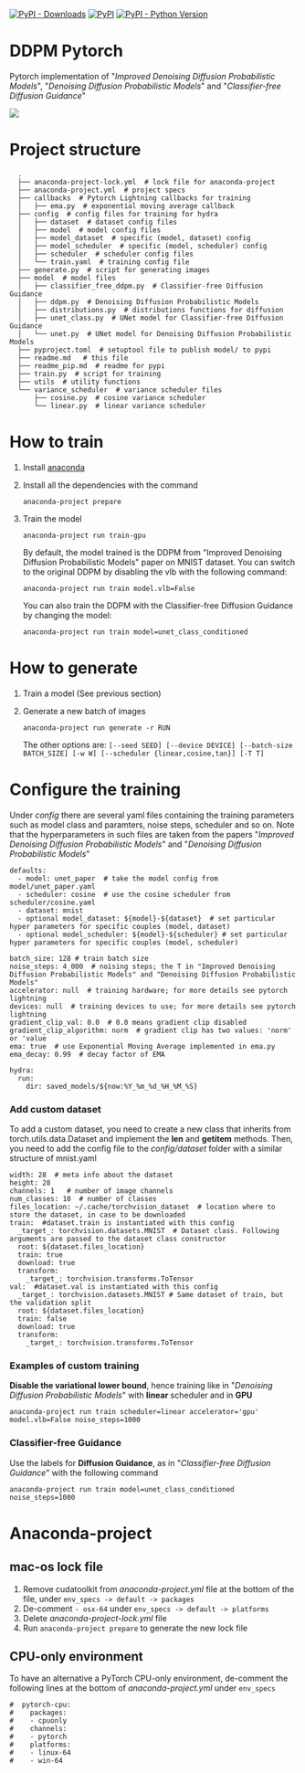 [![PyPI - Downloads](https://img.shields.io/pypi/dm/ddpm)](https://pypi.org/project/ddpm/)
[![PyPI](https://img.shields.io/pypi/v/ddpm)](https://pypi.org/project/ddpm/)
[![PyPI - Python Version](https://img.shields.io/pypi/pyversions/ddpm)](https://pypi.org/project/ddpm/)

# DDPM Pytorch

Pytorch implementation of "_Improved Denoising Diffusion Probabilistic Models_", 
"_Denoising Diffusion Probabilistic Models_" and "_Classifier-free Diffusion Guidance_"

![](https://hojonathanho.github.io/diffusion/assets/img/pgm_diagram_xarrow.png)

# Project structure

      .
      ├── anaconda-project-lock.yml  # lock file for anaconda-project
      ├── anaconda-project.yml  # project specs
      ├── callbacks  # Pytorch Lightning callbacks for training
      │   ├── ema.py  # exponential moving average callback
      ├── config  # config files for training for hydra
      │   ├── dataset  # dataset config files
      │   ├── model  # model config files
      │   ├── model_dataset  # specific (model, dataset) config
      │   ├── model_scheduler  # specific (model, scheduler) config
      │   ├── scheduler  # scheduler config files
      │   └── train.yaml  # training config file
      ├── generate.py  # script for generating images
      ├── model  # model files
      │   ├── classifier_free_ddpm.py  # Classifier-free Diffusion Guidance
      │   ├── ddpm.py  # Denoising Diffusion Probabilistic Models
      │   ├── distributions.py  # distributions functions for diffusion
      │   ├── unet_class.py  # UNet model for Classifier-free Diffusion Guidance
      │   └── unet.py  # UNet model for Denoising Diffusion Probabilistic Models
      ├── pyproject.toml  # setuptool file to publish model/ to pypi
      ├── readme.md   # this file
      ├── readme_pip.md  # readme for pypi
      ├── train.py  # script for training
      ├── utils  # utility functions
      └── variance_scheduler  # variance scheduler files
          ├── cosine.py  # cosine variance scheduler
          └── linear.py  # linear variance scheduler



# How to train

1. Install [anaconda](https://www.anaconda.com/) 

2. Install all the dependencies with the command

       anaconda-project prepare

3. Train the model

       anaconda-project run train-gpu 

   By default, the model trained is the DDPM from "Improved Denoising Diffusion Probabilistic Models" paper on MNIST dataset.
   You can switch to the original DDPM by disabling the vlb with the following command:
      
       anaconda-project run train model.vlb=False
   You can also train the DDPM with the Classifier-free Diffusion Guidance by changing the model:

       anaconda-project run train model=unet_class_conditioned

# How to generate

1. Train a model (See previous section)

2. Generate a new batch of images

       anaconda-project run generate -r RUN

   The other options are: `[--seed SEED] [--device DEVICE] [--batch-size BATCH_SIZE] [-w W] [--scheduler {linear,cosine,tan}] [-T T]`

# Configure the training

Under _config_ there are several yaml files containing the training parameters 
such as model class and paramters, noise steps, scheduler and so on. 
Note that the hyperparameters in such files are taken from 
the papers "_Improved Denoising Diffusion Probabilistic Models_" 
and "_Denoising Diffusion Probabilistic Models_"

    defaults:
      - model: unet_paper  # take the model config from model/unet_paper.yaml
      - scheduler: cosine  # use the cosine scheduler from scheduler/cosine.yaml
      - dataset: mnist
      - optional model_dataset: ${model}-${dataset}  # set particular hyper parameters for specific couples (model, dataset)
      - optional model_scheduler: ${model}-${scheduler} # set particular hyper parameters for specific couples (model, scheduler)

    batch_size: 128 # train batch size
    noise_steps: 4_000  # noising steps; the T in "Improved Denoising Diffusion Probabilistic Models" and "Denoising Diffusion Probabilistic Models"
    accelerator: null  # training hardware; for more details see pytorch lightning
    devices: null  # training devices to use; for more details see pytorch lightning
    gradient_clip_val: 0.0  # 0.0 means gradient clip disabled
    gradient_clip_algorithm: norm  # gradient clip has two values: 'norm' or 'value
    ema: true  # use Exponential Moving Average implemented in ema.py
    ema_decay: 0.99  # decay factor of EMA

    hydra:
      run:
        dir: saved_models/${now:%Y_%m_%d_%H_%M_%S}

### Add custom dataset

To add a custom dataset, you need to create a new class that inherits from torch.utils.data.Dataset
and implement the __len__ and __getitem__ methods. 
Then, you need to add the config file to the _config/dataset_ folder with a similar
structure of mnist.yaml

    width: 28  # meta info about the dataset
    height: 28
    channels: 1   # number of image channels
    num_classes: 10  # number of classes
    files_location: ~/.cache/torchvision_dataset  # location where to store the dataset, in case to be downloaded
    train:  #dataset.train is instantiated with this config
      _target_: torchvision.datasets.MNIST  # Dataset class. Following arguments are passed to the dataset class constructor
      root: ${dataset.files_location}
      train: true
      download: true
      transform:
        _target_: torchvision.transforms.ToTensor
    val:  #dataset.val is instantiated with this config
      _target_: torchvision.datasets.MNIST # Same dataset of train, but the validation split
      root: ${dataset.files_location}
      train: false
      download: true
      transform:
        _target_: torchvision.transforms.ToTensor

### Examples of custom training

__Disable the variational lower bound__, hence training like in "_Denoising Diffusion Probabilistic Models_" with __linear__ scheduler and in __GPU__

    anaconda-project run train scheduler=linear accelerator='gpu' model.vlb=False noise_steps=1000


### Classifier-free Guidance

Use the labels for __Diffusion Guidance__, as in "_Classifier-free Diffusion Guidance_" with the following command

    anaconda-project run train model=unet_class_conditioned noise_steps=1000

# Anaconda-project
## mac-os lock file

1. Remove cudatoolkit from _anaconda-project.yml_ file at the bottom of the file, 
under `env_specs -> default -> packages`
2. De-comment `- osx-64`  under `env_specs -> default -> platforms`
3. Delete _anaconda-project-lock.yml_ file
4. Run `anaconda-project prepare` to generate the new lock file

## CPU-only environment

To have an alternative a PyTorch CPU-only environment, 
de-comment the following lines at the bottom of _anaconda-project.yml_
under `env_specs`

    #  pytorch-cpu:
    #    packages:
    #    - cpuonly
    #    channels:
    #    - pytorch
    #    platforms:
    #    - linux-64
    #    - win-64

